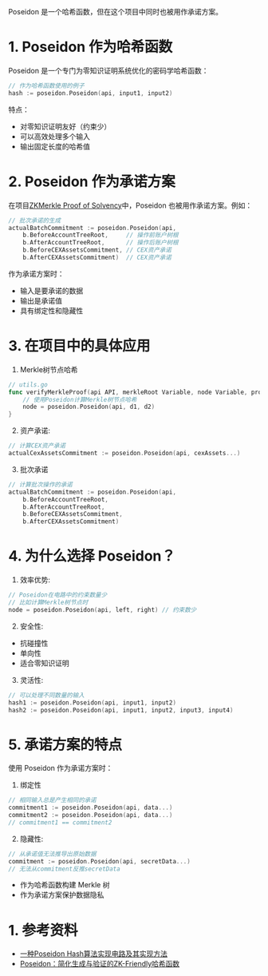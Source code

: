 Poseidon 是一个哈希函数，但在这个项目中同时也被用作承诺方案。
# 1. Poseidon 作为哈希函数
Poseidon 是一个专门为零知识证明系统优化的密码学哈希函数：
```go
// 作为哈希函数使用的例子
hash := poseidon.Poseidon(api, input1, input2)
```
特点：
- 对零知识证明友好（约束少）
- 可以高效处理多个输入
- 输出固定长度的哈希值
# 2. Poseidon 作为承诺方案
在项目[ZKMerkle Proof of Solvency](https://github.com/leo-shi-dacheng/zkmerkle-proof-of-solvency)中，Poseidon 也被用作承诺方案。例如：
```go
// 批次承诺的生成
actualBatchCommitment := poseidon.Poseidon(api,
    b.BeforeAccountTreeRoot,     // 操作前账户树根
    b.AfterAccountTreeRoot,      // 操作后账户树根
    b.BeforeCEXAssetsCommitment, // CEX资产承诺
    b.AfterCEXAssetsCommitment)  // CEX资产承诺
```
作为承诺方案时：
- 输入是要承诺的数据
- 输出是承诺值
- 具有绑定性和隐藏性

# 3. 在项目中的具体应用
1. Merkle树节点哈希
```go
// utils.go
func verifyMerkleProof(api API, merkleRoot Variable, node Variable, proofSet, helper []Variable) {
    // 使用Poseidon计算Merkle树节点哈希
    node = poseidon.Poseidon(api, d1, d2)
}
```
2. 资产承诺:
```go
// 计算CEX资产承诺
actualCexAssetsCommitment := poseidon.Poseidon(api, cexAssets...)
```
3. 批次承诺
```go
// 计算批次操作的承诺
actualBatchCommitment := poseidon.Poseidon(api, 
    b.BeforeAccountTreeRoot,
    b.AfterAccountTreeRoot,
    b.BeforeCEXAssetsCommitment,
    b.AfterCEXAssetsCommitment)
```

# 4. 为什么选择 Poseidon？
1. 效率优势:
```go
// Poseidon在电路中的约束数量少
// 比如计算Merkle树节点时
node = poseidon.Poseidon(api, left, right) // 约束数少
```
2. 安全性:
- 抗碰撞性
- 单向性
- 适合零知识证明
3. 灵活性:
```go
// 可以处理不同数量的输入
hash1 := poseidon.Poseidon(api, input1, input2)
hash2 := poseidon.Poseidon(api, input1, input2, input3, input4)
```
# 5. 承诺方案的特点
使用 Poseidon 作为承诺方案时：
1. 绑定性
```go
// 相同输入总是产生相同的承诺
commitment1 := poseidon.Poseidon(api, data...)
commitment2 := poseidon.Poseidon(api, data...) 
// commitment1 == commitment2
```
2. 隐藏性:
```go
// 从承诺值无法推导出原始数据
commitment := poseidon.Poseidon(api, secretData...)
// 无法从commitment反推secretData
```

- 作为哈希函数构建 Merkle 树
- 作为承诺方案保护数据隐私
# 1. 参考资料
- [一种Poseidon Hash算法实现电路及其实现方法](https://patents.google.com/patent/CN112787799B/zh)
- [Poseidon：简化生成与验证的ZK-Friendly哈希函数](https://yewbs.com/2024/03/17/Poseidon-%E7%AE%80%E5%8C%96%E7%94%9F%E6%88%90%E4%B8%8E%E9%AA%8C%E8%AF%81%E7%9A%84ZK-Friendly%E5%93%88%E5%B8%8C%E5%87%BD%E6%95%B0/)




